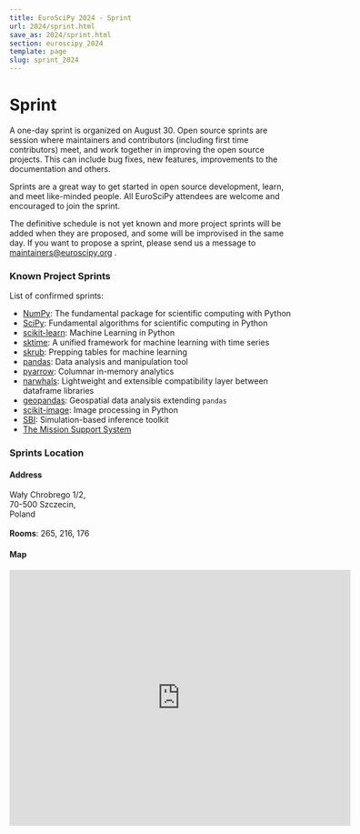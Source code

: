 ```yaml
---
title: EuroSciPy 2024 - Sprint
url: 2024/sprint.html
save_as: 2024/sprint.html
section: euroscipy_2024
template: page
slug: sprint_2024
---
```


# Sprint

A one-day sprint is organized on August 30. Open source sprints are session
where maintainers and contributors (including first time contributors) meet,
and work together in improving the open source projects. This can include bug
fixes, new features, improvements to the documentation and others.

Sprints are a great way to get started in open source development, learn, and
meet like-minded people. All EuroSciPy attendees are welcome and encouraged
to join the sprint.

The definitive schedule is not yet known and more project sprints will be added when
they are proposed, and some will be improvised in the same day. If you want
to propose a sprint, please send us a message to
<a href="mailto:maintainers@euroscipy.org">maintainers@euroscipy.org</a> .

### Known Project Sprints

List of confirmed sprints:

- [NumPy](numpy.org/): The fundamental package for scientific computing with Python
- [SciPy](https://scipy.org/): Fundamental algorithms for scientific computing in Python
- [scikit-learn](https://scikit-learn.org/stable/): Machine Learning in Python
- [sktime](https://www.sktime.net/en/stable/): A unified framework for machine learning with time series
- [skrub](https://skrub-data.org/stable/): Prepping tables for machine learning
- [pandas](https://pandas.pydata.org/): Data analysis and manipulation tool
- [pyarrow](https://arrow.apache.org/docs/python/): Columnar in-memory analytics
- [narwhals](https://github.com/narwhals-dev/narwhals): Lightweight and extensible compatibility layer between dataframe libraries
- [geopandas](https://geopandas.org/en/stable/): Geospatial data analysis extending `pandas`
- [scikit-image](https://scikit-image.org/): Image processing in Python
- [SBI](https://github.com/sbi-dev/sbi): Simulation-based inference toolkit
- [The Mission Support System](https://mss.readthedocs.io/en/stable/)

### Sprints Location

#### Address

Wały Chrobrego 1/2,<br> 70-500 Szczecin,<br> Poland<br><br>**Rooms**: 265, 216, 176

#### Map

<iframe src="https://www.google.com/maps/embed?pb=!1m18!1m12!1m3!1d2377.2146008373884!2d14.5636405!3d53.428871099999995!2m3!1f0!2f0!3f0!3m2!1i1024!2i768!4f13.1!3m3!1m2!1s0x47aa090e9e7293fb%3A0xd198bf94a72963e1!2sMaritime%20University%20of%20Szczecin!5e0!3m2!1sen!2sfr!4v1723537225374!5m2!1sen!2sfr" width="600" height="450" style="border:0;" allowfullscreen="" loading="lazy" referrerpolicy="no-referrer-when-downgrade"></iframe>

